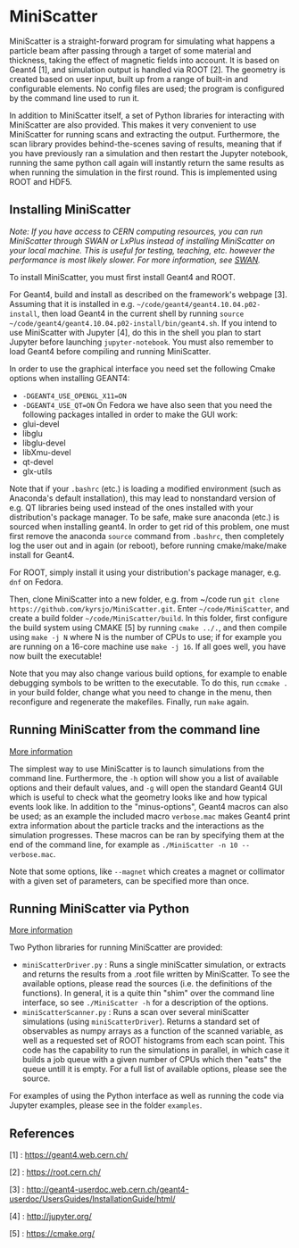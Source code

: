 # MiniScatter

MiniScatter is a straight-forward program for simulating what happens a particle beam after passing through a target of some material and thickness, taking the effect of magnetic fields into account.
It is based on Geant4 [1], and simulation output is handled via ROOT [2].
The geometry is created based on user input, built up from a range of built-in and configurable elements.
No config files are used; the program is configured by the command line used to run it.

In addition to MiniScatter itself, a set of Python libraries for interacting with MiniScatter are also provided.
This makes it very convenient to use MiniScatter for running scans and extracting the output.
Furthermore, the scan library provides behind-the-scenes saving of results, meaning that if you have previously ran a simulation and then restart the Jupyter notebook, running the same python call again will instantly return the same results as when running the simulation in the first round.
This is implemented using ROOT and HDF5.

## Installing MiniScatter

*Note: If you have access to CERN computing resources, you can run MiniScatter through SWAN or LxPlus instead of installing MiniScatter on your local machine.
This is useful for testing, teaching, etc. however the performance is most likely slower.
For more information, see [SWAN](SWAN.md).*

To install MiniScatter, you must first install Geant4 and ROOT.

For Geant4, build and install as described on the framework's webpage [3].
Assuming that it is installed in e.g. `~/code/geant4/geant4.10.04.p02-install`, then load Geant4 in the current shell by running `source ~/code/geant4/geant4.10.04.p02-install/bin/geant4.sh`.
If you intend to use MiniScatter with Jupyter [4], do this in the shell you plan to start Jupyter before launching `jupyter-notebook`.
You must also remember to load Geant4 before compiling and running MiniScatter.

In order to use the graphical interface you need set the following Cmake options when installing GEANT4:
 * `-DGEANT4_USE_OPENGL_X11=ON`
 * `-DGEANT4_USE_QT=ON`
On Fedora we have also seen that you need the following packages intalled in order to make the GUI work:
 * glui-devel
 * libglu
 * libglu-devel
 * libXmu-devel
 * qt-devel
 * glx-utils

Note that if your `.bashrc` (etc.) is loading a modified environment (such as Anaconda's default installation), this may lead to nonstandard version of e.g. QT libraries being used instead of the ones installed with your distribution's package manager.
To be safe, make sure anaconda (etc.) is sourced when installing geant4.
In order to get rid of this problem, one must first remove the anaconda `source` command from `.bashrc`, then completely log the user out and in again (or reboot), before running cmake/make/make install for Geant4.

For ROOT, simply install it using your distribution's package manager, e.g. `dnf` on Fedora.

Then, clone MiniScatter into a new folder, e.g. from ~/code run `git clone https://github.com/kyrsjo/MiniScatter.git`.
Enter `~/code/MiniScatter`, and create a build folder `~/code/MiniScatter/build`.
In this folder, first configure the build system using CMAKE [5] by running `cmake ../.`, and then compile using `make -j N` where N is the number of CPUs to use; if for example you are running on a 16-core machine use `make -j 16`.
If all goes well, you have now built the executable!

Note that you may also change various build options, for example to enable debugging symbols to be written to the executable.
To do this, run `ccmake .` in your build folder, change what you need to change in the menu, then reconfigure and regenerate the makefiles.
Finally, run `make` again.

## Running MiniScatter from the command line

[More information](CommandLineUse.md)

The simplest way to use MiniScatter is to launch simulations from the command line.
Furthermore, the `-h` option will show you a list of available options and their default values, and `-g` will open the standard Geant4 GUI which is useful to check what the geometry looks like and how typical events look like.
In addition to the "minus-options", Geant4 macros can also be used; as an example the included macro `verbose.mac` makes Geant4 print extra information about the particle tracks and the interactions as the simulation progresses.
These macros can be ran by specifying them at the end of the command line, for example as `./MiniScatter -n 10 -- verbose.mac`.

Note that some options, like `--magnet` which creates a magnet or collimator with a given set of parameters, can be specified more than once.

## Running MiniScatter via Python

[More information](PyInterface.md)

Two Python libraries for running MiniScatter are provided:
 * `miniScatterDriver.py`  : Runs a single miniScatter simulation, or extracts and returns the results from a .root file written by MiniScatter.
 To see the available options, please read the sources (i.e. the definitions of the functions).
 In general, it is a quite thin "shim" over the command line interface, so see `./MiniScatter -h` for a description of the options.
 * `miniScatterScanner.py` : Runs a scan over several miniScatter simulations (using `miniScatterDriver`).
 Returns a standard set of observables as numpy arrays as a function of the scanned variable, as well as a requested set of ROOT histograms from each scan point.
 This code has the capability to run the simulations in parallel, in which case it builds a job queue with a given number of CPUs which then "eats" the queue untill it is empty.
 For a full list of available options, please see the source.

For examples of using the Python interface as well as running the code via Jupyter examples, please see in the folder `examples`.

## References

[1] : https://geant4.web.cern.ch/

[2] : https://root.cern.ch/

[3] : http://geant4-userdoc.web.cern.ch/geant4-userdoc/UsersGuides/InstallationGuide/html/

[4] : http://jupyter.org/

[5] : https://cmake.org/
